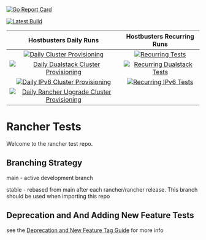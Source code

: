 
[![Go Report Card](https://goreportcard.com/badge/github.com/rancher/tests)](https://goreportcard.com/report/github.com/rancher/tests)

[![Latest Build](https://github.com/rancher/tests/actions/workflows/ci.yml/badge.svg)](https://github.com/rancher/tests/actions/workflows/ci.yml)


| **Hostbusters Daily Runs** | **Hostbusters Recurring Runs** |
|:--------------:|:------------------:|
| [![Daily Cluster Provisioning](https://github.com/rancher/tests/actions/workflows/daily-cluster-provisioning.yml/badge.svg)](https://github.com/rancher/tests/actions/workflows/daily-cluster-provisioning.yml) | [![Recurring Tests](https://github.com/rancher/tests/actions/workflows/recurring-tests.yml/badge.svg)](https://github.com/rancher/tests/actions/workflows/recurring-tests.yml) |
| [![Daily Dualstack Cluster Provisioning](https://github.com/rancher/tests/actions/workflows/daily-dualstack-cluster-provisioning.yml/badge.svg)](https://github.com/rancher/tests/actions/workflows/daily-dualstack-cluster-provisioning.yml) | [![Recurring Dualstack Tests](https://github.com/rancher/tests/actions/workflows/recurring-dualstack-tests.yml/badge.svg)](https://github.com/rancher/tests/actions/workflows/recurring-dualstack-tests.yml) |
| [![Daily IPv6 Cluster Provisioning](https://github.com/rancher/tests/actions/workflows/daily-ipv6-cluster-provisioning.yml/badge.svg)](https://github.com/rancher/tests/actions/workflows/daily-ipv6-cluster-provisioning.yml) | [![Recurring IPv6 Tests](https://github.com/rancher/tests/actions/workflows/recurring-ipv6-tests.yml/badge.svg)](https://github.com/rancher/tests/actions/workflows/recurring-ipv6-tests.yml) |
| [![Daily Rancher Upgrade Cluster Provisioning](https://github.com/rancher/tests/actions/workflows/daily-rancher-upgrade-cluster-provisioning.yml/badge.svg)](https://github.com/rancher/tests/actions/workflows/daily-rancher-upgrade-cluster-provisioning.yml) |  |

# Rancher Tests

Welcome to the rancher test repo. 

## Branching Strategy

main - active development branch

stable - rebased from main after each rancher/rancher release. This branch should be used when importing this repo

## Deprecation and And Adding New Feature Tests
see the [Deprecation and New Feature Tag Guide](./TAG_GUIDE.md) for more info